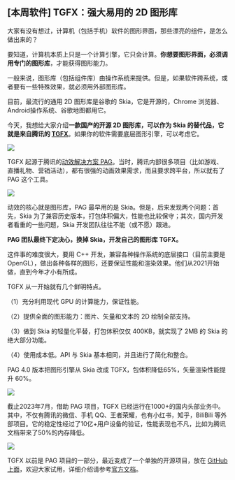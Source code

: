 ## [本周软件] TGFX：强大易用的 2D 图形库

大家有没有想过，计算机（包括手机）软件的图形界面，那些漂亮的组件，是怎么做出来的？

要知道，计算机本质上只是一个计算引擎，它只会计算。**你想要图形界面，必须调用专门的图形库**，才能获得图形能力。

一般来说，图形库（包括组件库）由操作系统来提供。但是，如果软件跨系统，或者要有一些特殊效果，就必须用外部图形库。

目前，最流行的通用 2D 图形库是谷歌的 Skia，它是开源的，Chrome 浏览器、Android操作系统、谷歌地图都用它。

今天，我想给大家介绍**一款国产的开源 2D 图形库，可以作为 Skia 的替代品，它就是来自腾讯的 [TGFX](https://github.com/Tencent/tgfx)**。如果你的软件需要底层图形引擎，可以考虑它。

![](https://cdn.beekka.com/blogimg/asset/202311/bg2023111108.webp)

TGFX 起源于腾讯的[动效解决方案 PAG](https://pag.art/)。当时，腾讯内部很多项目（比如游戏、直播礼物、营销活动），都有很强的动画效果需求，而且要求跨平台，所以就有了 PAG 这个工具。

![](https://cdn.beekka.com/blogimg/asset/202311/bg2023111109.webp)

动效的核心就是图形库，PAG 最早用的是 Skia。但是，后来发现两个问题：首先，Skia 为了兼容历史版本，打包体积偏大，性能也比较保守；其次，国内开发者看重的一些问题，Skia 开发团队往往不能（或不愿）跟进。

**PAG 团队最终下定决心，换掉 Skia，开发自己的图形库 TGFX。**

这件事的难度很大，要用 C++ 开发，兼容各种操作系统的底层接口（目前主要是 OpenGL），做出各种各样的图形，还要保证性能和渲染效果。他们从2021开始做，直到今年才小有所成。

TGFX 从一开始就有几个鲜明特点。

（1）充分利用现代 GPU 的计算能力，保证性能。

（2）提供全面的图形能力：图片、矢量和文本的 2D 绘制全部支持。

（3）做到 Skia 的轻量化平替，打包体积仅仅 400KB，就实现了 2MB 的 Skia 的绝大部分功能。

（4）使用成本低。API 与 Skia 基本相同，并且进行了简化和整合。

PAG 4.0 版本把图形引擎从 Skia 改成 TGFX，包体积降低65%，矢量渲染性能提升 60%。

![](https://cdn.beekka.com/blogimg/asset/202311/bg2023111110.webp)

截止2023年7月，借助 PAG 项目，TGFX 已经运行在1000+的国内头部业务中。其中，不仅有腾讯的微信、手机 QQ、王者荣耀，也有小红书，知乎，BiliBili 等外部项目。它的稳定性经过了10亿+用户设备的验证，性能表现也不凡，比如为腾讯文档带来了50%的内存降低。

![](https://cdn.beekka.com/blogimg/asset/202311/bg2023111112.webp)

TGFX 以前是 PAG 项目的一部分，最近变成了一个单独的开源项目，放在 [GitHub 上面](https://github.com/Tencent/tgfx)，欢迎大家试用，详细介绍请参考[官方文档](https://docs.qq.com/doc/DREh2bnFGR2RKc3BV)。